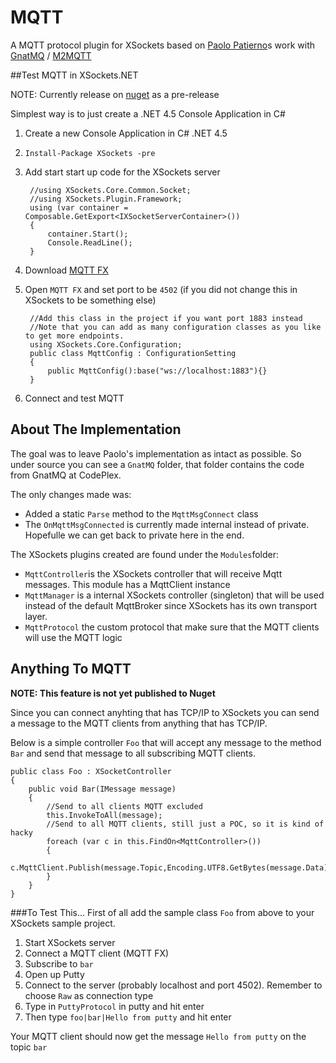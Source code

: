 # MQTT
A MQTT protocol plugin for XSockets based on [Paolo Patierno](https://twitter.com/ppatierno)s work with [GnatMQ](https://mqttbroker.codeplex.com/) / [M2MQTT](https://m2mqtt.wordpress.com/)

##Test MQTT in XSockets.NET

NOTE: Currently release on [nuget](https://www.nuget.org/packages/XSockets/5.0.0-beta4) as a pre-release

Simplest way is to just create a .NET 4.5 Console Application in C#

1. Create a new Console Application in C# .NET 4.5
2. `Install-Package XSockets -pre`
3. Add start start up code for the XSockets server
        
        //using XSockets.Core.Common.Socket;
        //using XSockets.Plugin.Framework;
        using (var container = Composable.GetExport<IXSocketServerContainer>())
        {
            container.Start();
            Console.ReadLine();
        }
        
4. Download [MQTT FX](http://mqttfx.jfx4ee.org/index.php/download)
5. Open `MQTT FX` and set port to be `4502` (if you did not change this in XSockets to be something else)
        
        //Add this class in the project if you want port 1883 instead
        //Note that you can add as many configuration classes as you like to get more endpoints.
        using XSockets.Core.Configuration;
        public class MqttConfig : ConfigurationSetting
        {
            public MqttConfig():base("ws://localhost:1883"){}
        }
        
6. Connect and test MQTT

## About The Implementation
The goal was to leave Paolo's implementation as intact as possible. So under source you can see a `GnatMQ` folder, that folder contains the code from GnatMQ at CodePlex. 

The only changes made was:
 - Added a static `Parse` method to the `MqttMsgConnect` class
 - The `OnMqttMsgConnected` is currently made internal instead of private. Hopefulle we can get back to private here in the end.
 
The XSockets plugins created are found under the `Modules`folder:
 - `MqttController`is the XSockets controller that will receive Mqtt messages. This module has a MqttClient instance
 - `MqttManager` is a internal XSockets controller (singleton) that will be used instead of the default MqttBroker since XSockets has its own transport layer.
 - `MqttProtocol` the custom protocol that make sure that the MQTT clients will use the MQTT logic
  
 
## Anything To MQTT
**NOTE: This feature is not yet published to Nuget**  

Since you can connect anyhting that has TCP/IP to XSockets you can send a message to the MQTT clients from anything that has TCP/IP.

Below is a simple controller `Foo` that will accept any message to the method `Bar` and send that message to all subscribing MQTT clients.
    
    public class Foo : XSocketController
    {        
        public void Bar(IMessage message)
        {
            //Send to all clients MQTT excluded
            this.InvokeToAll(message);
            //Send to all MQTT clients, still just a POC, so it is kind of hacky
            foreach (var c in this.FindOn<MqttController>())
            {
                c.MqttClient.Publish(message.Topic,Encoding.UTF8.GetBytes(message.Data));
            }            
        }
    }
    
###To Test This...
First of all add the sample class `Foo` from above to your XSockets sample project.

1. Start XSockets server
2. Connect a MQTT client (MQTT FX)
3. Subscribe to `bar`
4. Open up Putty
5. Connect to the server (probably localhost and port 4502). Remember to choose `Raw` as connection type
6. Type in `PuttyProtocol` in putty and hit enter
7. Then type `foo|bar|Hello from putty` and hit enter

Your MQTT client should now get the message `Hello from putty` on the topic `bar` 

